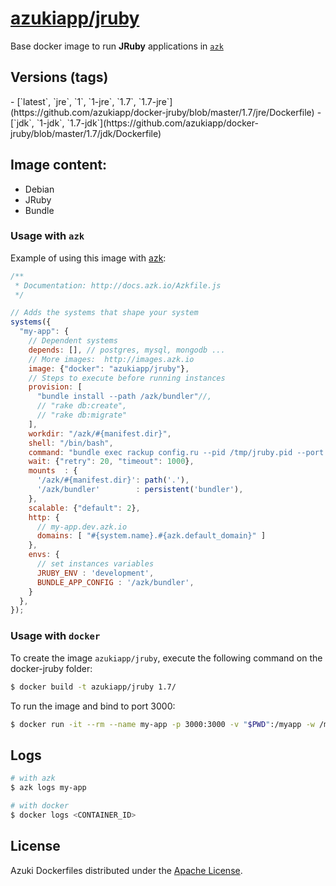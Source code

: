[azukiapp/jruby](http://images.azk.io/#/jruby)
==================

Base docker image to run **JRuby** applications in [`azk`](http://azk.io)

Versions (tags)
---

<versions>
- [`latest`, `jre`, `1`, `1-jre`, `1.7`, `1.7-jre`](https://github.com/azukiapp/docker-jruby/blob/master/1.7/jre/Dockerfile)
- [`jdk`, `1-jdk`, `1.7-jdk`](https://github.com/azukiapp/docker-jruby/blob/master/1.7/jdk/Dockerfile)
</versions>

Image content:
---

- Debian
- JRuby
- Bundle

### Usage with `azk`

Example of using this image with [azk](http://azk.io):

```js
/**
 * Documentation: http://docs.azk.io/Azkfile.js
 */

// Adds the systems that shape your system
systems({
  "my-app": {
    // Dependent systems
    depends: [], // postgres, mysql, mongodb ...
    // More images:  http://images.azk.io
    image: {"docker": "azukiapp/jruby"},
    // Steps to execute before running instances
    provision: [
      "bundle install --path /azk/bundler"//,
      // "rake db:create",
      // "rake db:migrate"
    ],
    workdir: "/azk/#{manifest.dir}",
    shell: "/bin/bash",
    command: "bundle exec rackup config.ru --pid /tmp/jruby.pid --port $HTTP_PORT --host 0.0.0.0",
    wait: {"retry": 20, "timeout": 1000},
    mounts  : {
      '/azk/#{manifest.dir}': path('.'),
      '/azk/bundler'        : persistent('bundler'),
    },
    scalable: {"default": 2},
    http: {
      // my-app.dev.azk.io
      domains: [ "#{system.name}.#{azk.default_domain}" ]
    },
    envs: {
      // set instances variables
      JRUBY_ENV : 'development',
      BUNDLE_APP_CONFIG : '/azk/bundler',
    }
  },
});
```

### Usage with `docker`

To create the image `azukiapp/jruby`, execute the following command on the docker-jruby folder:

```sh
$ docker build -t azukiapp/jruby 1.7/
```

To run the image and bind to port 3000:

```sh
$ docker run -it --rm --name my-app -p 3000:3000 -v "$PWD":/myapp -w /myapp azukiapp/jruby ruby app.rb
```

Logs
---

```sh
# with azk
$ azk logs my-app

# with docker
$ docker logs <CONTAINER_ID>
```

## License

Azuki Dockerfiles distributed under the [Apache License](https://github.com/azukiapp/dockerfiles/blob/master/LICENSE).
